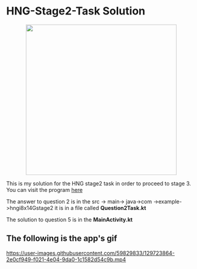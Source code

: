 # HNG-Stage2-Task Solution
<p align="center">
  <img src="https://user-images.githubusercontent.com/59829833/129742995-9a61ae7c-231f-4bf2-853f-4d52ff3c09a0.png" width="400" 
</p>

This is my solution for the HNG stage2 task in order to proceed to stage 3. You can visit the program [here](https://internship.zuri.team/)

The answer to question 2 is in the src -> main-> java->com ->example->hngi8x14Gstage2 
it is in a file called **Question2Task.kt**

The solution to question 5 is in the **MainActivity.kt**

## The following is the app's gif
https://user-images.githubusercontent.com/59829833/129723864-2e0cf949-f021-4e04-9da0-1c1582d54c9b.mp4



